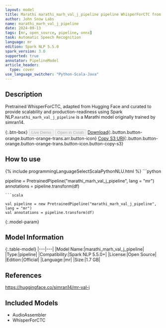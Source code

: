 ```yaml
---
layout: model
title: Marathi marathi_marh_val_j_pipeline pipeline WhisperForCTC from simran14
author: John Snow Labs
name: marathi_marh_val_j_pipeline
date: 2024-09-13
tags: [mr, open_source, pipeline, onnx]
task: Automatic Speech Recognition
language: mr
edition: Spark NLP 5.5.0
spark_version: 3.0
supported: true
annotator: PipelineModel
article_header:
  type: cover
use_language_switcher: "Python-Scala-Java"
---
```


## Description

Pretrained WhisperForCTC, adapted from Hugging Face and curated to provide scalability and production-readiness using Spark NLP.`marathi_marh_val_j_pipeline` is a Marathi model originally trained by simran14.

{:.btn-box}
<button class="button button-orange" disabled>Live Demo</button>
<button class="button button-orange" disabled>Open in Colab</button>
[Download](https://s3.amazonaws.com/auxdata.johnsnowlabs.com/public/models/marathi_marh_val_j_pipeline_mr_5.5.0_3.0_1726220472705.zip){:.button.button-orange.button-orange-trans.arr.button-icon}
[Copy S3 URI](s3://auxdata.johnsnowlabs.com/public/models/marathi_marh_val_j_pipeline_mr_5.5.0_3.0_1726220472705.zip){:.button.button-orange.button-orange-trans.button-icon.button-copy-s3}

## How to use



<div class="tabs-box" markdown="1">
{% include programmingLanguageSelectScalaPythonNLU.html %}
```python

pipeline = PretrainedPipeline("marathi_marh_val_j_pipeline", lang = "mr")
annotations =  pipeline.transform(df)   

```
```scala

val pipeline = new PretrainedPipeline("marathi_marh_val_j_pipeline", lang = "mr")
val annotations = pipeline.transform(df)

```
</div>

{:.model-param}
## Model Information

{:.table-model}
|---|---|
|Model Name:|marathi_marh_val_j_pipeline|
|Type:|pipeline|
|Compatibility:|Spark NLP 5.5.0+|
|License:|Open Source|
|Edition:|Official|
|Language:|mr|
|Size:|1.7 GB|

## References

https://huggingface.co/simran14/mr-val-j

## Included Models

- AudioAssembler
- WhisperForCTC